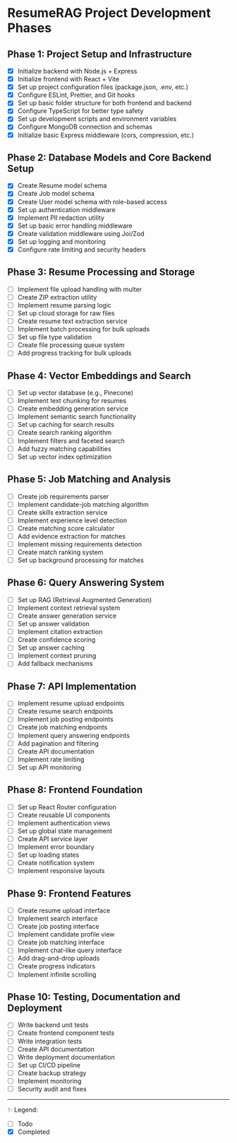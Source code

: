 # ResumeRAG Project Development Phases

## Phase 1: Project Setup and Infrastructure
- [x] Initialize backend with Node.js + Express
- [x] Initialize frontend with React + Vite
- [x] Set up project configuration files (package.json, .env, etc.)
- [x] Configure ESLint, Prettier, and Git hooks
- [x] Set up basic folder structure for both frontend and backend
- [x] Configure TypeScript for better type safety
- [x] Set up development scripts and environment variables
- [x] Configure MongoDB connection and schemas
- [x] Initialize basic Express middleware (cors, compression, etc.)

## Phase 2: Database Models and Core Backend Setup
- [x] Create Resume model schema
- [x] Create Job model schema
- [x] Create User model schema with role-based access
- [x] Set up authentication middleware
- [x] Implement PII redaction utility
- [x] Set up basic error handling middleware
- [x] Create validation middleware using Joi/Zod
- [x] Set up logging and monitoring
- [x] Configure rate limiting and security headers

## Phase 3: Resume Processing and Storage
- [ ] Implement file upload handling with multer
- [ ] Create ZIP extraction utility
- [ ] Implement resume parsing logic
- [ ] Set up cloud storage for raw files
- [ ] Create resume text extraction service
- [ ] Implement batch processing for bulk uploads
- [ ] Set up file type validation
- [ ] Create file processing queue system
- [ ] Add progress tracking for bulk uploads

## Phase 4: Vector Embeddings and Search
- [ ] Set up vector database (e.g., Pinecone)
- [ ] Implement text chunking for resumes
- [ ] Create embedding generation service
- [ ] Implement semantic search functionality
- [ ] Set up caching for search results
- [ ] Create search ranking algorithm
- [ ] Implement filters and faceted search
- [ ] Add fuzzy matching capabilities
- [ ] Set up vector index optimization

## Phase 5: Job Matching and Analysis
- [ ] Create job requirements parser
- [ ] Implement candidate-job matching algorithm
- [ ] Create skills extraction service
- [ ] Implement experience level detection
- [ ] Create matching score calculator
- [ ] Add evidence extraction for matches
- [ ] Implement missing requirements detection
- [ ] Create match ranking system
- [ ] Set up background processing for matches

## Phase 6: Query Answering System
- [ ] Set up RAG (Retrieval Augmented Generation)
- [ ] Implement context retrieval system
- [ ] Create answer generation service
- [ ] Set up answer validation
- [ ] Implement citation extraction
- [ ] Create confidence scoring
- [ ] Set up answer caching
- [ ] Implement context pruning
- [ ] Add fallback mechanisms

## Phase 7: API Implementation
- [ ] Implement resume upload endpoints
- [ ] Create resume search endpoints
- [ ] Implement job posting endpoints
- [ ] Create job matching endpoints
- [ ] Implement query answering endpoints
- [ ] Add pagination and filtering
- [ ] Create API documentation
- [ ] Implement rate limiting
- [ ] Set up API monitoring

## Phase 8: Frontend Foundation
- [ ] Set up React Router configuration
- [ ] Create reusable UI components
- [ ] Implement authentication views
- [ ] Set up global state management
- [ ] Create API service layer
- [ ] Implement error boundary
- [ ] Set up loading states
- [ ] Create notification system
- [ ] Implement responsive layouts

## Phase 9: Frontend Features
- [ ] Create resume upload interface
- [ ] Implement search interface
- [ ] Create job posting interface
- [ ] Implement candidate profile view
- [ ] Create job matching interface
- [ ] Implement chat-like query interface
- [ ] Add drag-and-drop uploads
- [ ] Create progress indicators
- [ ] Implement infinite scrolling

## Phase 10: Testing, Documentation and Deployment
- [ ] Write backend unit tests
- [ ] Create frontend component tests
- [ ] Write integration tests
- [ ] Create API documentation
- [ ] Write deployment documentation
- [ ] Set up CI/CD pipeline
- [ ] Create backup strategy
- [ ] Implement monitoring
- [ ] Security audit and fixes

---
✨ Legend:
- [ ] Todo
- [x] Completed